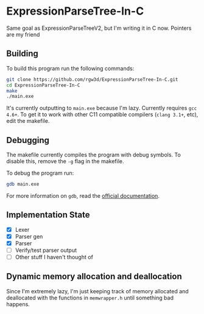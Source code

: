 ExpressionParseTree-In-C
========================

Same goal as ExpressionParseTreeV2, but I'm writing it in C now. Pointers are my friend

## Building ##
To build this program run the following commands:
```sh
git clone https://github.com/rgw3d/ExpressionParseTree-In-C.git
cd ExpressionParseTree-In-C
make
./main.exe
```

It's currently outputting to `main.exe` because I'm lazy. Currently requires `gcc 4.6+`. To get it to work with other C11 compatible compilers (`clang 3.1+`, etc), edit the makefile.


## Debugging ##
The makefile currently compiles the program with debug symbols. To disable this, remove the `-g` flag in the makefile.

To debug the program run:
```sh
gdb main.exe
```

For more information on `gdb`, read the [official documentation](http://www.gnu.org/software/gdb/documentation/).

## Implementation State ##
- [x] Lexer
- [x] Parser gen
- [x] Parser
- [ ] Verify/test parser output
- [ ] Other stuff I haven't thought of

## Dynamic memory allocation and deallocation ##
Since I'm extremely lazy, I'm just keeping track of memory allocated and deallocated with the functions in `memwrapper.h` until something bad happens. 
